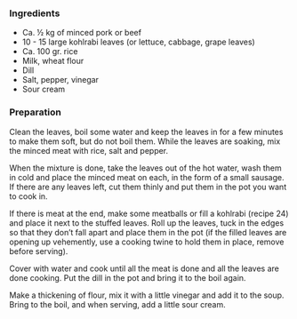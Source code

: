 
### Ingredients
- Ca. ½ kg of minced pork or beef
- 10 - 15 large kohlrabi leaves (or lettuce, cabbage, grape leaves)
- Ca. 100 gr. rice
- Milk, wheat flour
- Dill
- Salt, pepper, vinegar
- Sour cream

### Preparation
Clean the leaves, boil some water and keep the leaves in for a few minutes to make them soft, but do not boil them. While the leaves are soaking, mix the minced meat with rice, salt and pepper.

 When the mixture is done, take the leaves out of the hot water, wash them in cold and place the minced meat on each, in the form of a small sausage. If there are any leaves left, cut them thinly and put them in the pot you want to cook in.

 If there is meat at the end, make some meatballs or fill a kohlrabi (recipe 24) and place it next to the stuffed leaves. Roll up the leaves, tuck in the edges so that they don’t fall apart and place them in the pot (if the filled leaves are opening up vehemently, use a cooking twine to hold them in place, remove before serving).

 Cover with water and cook until all the meat is done and all the leaves are done cooking. Put the dill in the pot and bring it to the boil again.

 Make a thickening of flour, mix it with a little vinegar and add it to the soup. Bring to the boil, and when serving, add a little sour cream.

  